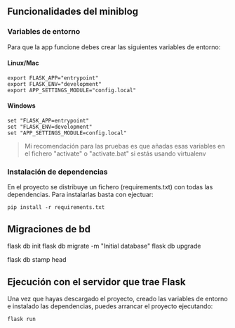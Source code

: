 
## Funcionalidades del miniblog


### Variables de entorno

Para que la app funcione debes crear las siguientes variables de entorno:

#### Linux/Mac

    export FLASK_APP="entrypoint"
    export FLASK_ENV="development"
    export APP_SETTINGS_MODULE="config.local"

#### Windows

    set "FLASK_APP=entrypoint"
    set "FLASK_ENV=development"
    set "APP_SETTINGS_MODULE=config.local"
    
> Mi recomendación para las pruebas es que añadas esas variables en el fichero "activate" o "activate.bat"
> si estás usando virtualenv
 
### Instalación de dependencias

En el proyecto se distribuye un fichero (requirements.txt) con todas las dependencias. Para instalarlas
basta con ejectuar:

    pip install -r requirements.txt

## Migraciones de bd
flask db init
flask db migrate -m "Initial database"
flask db upgrade

flask db stamp head
## Ejecución con el servidor que trae Flask

Una vez que hayas descargado el proyecto, creado las variables de entorno e instalado las dependencias,
puedes arrancar el proyecto ejecutando:

    flask run


